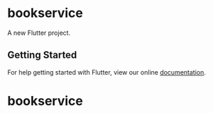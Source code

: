 # bookservice

A new Flutter project.

## Getting Started

For help getting started with Flutter, view our online
[documentation](https://flutter.io/).
# bookservice
